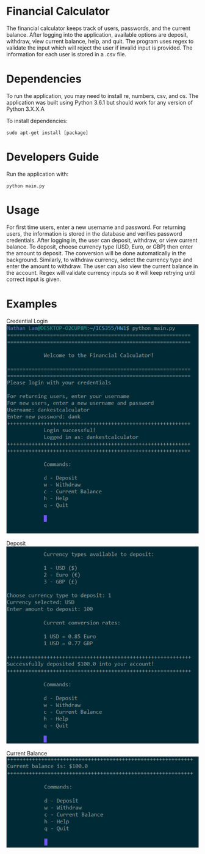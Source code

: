# Financial Calculator
The financial calculator keeps track of users, passwords, and the current balance. After logging into the application, available options are deposit, withdraw, view current balance, help, and quit. The program uses regex to validate the input which will reject the user if invalid input is provided. The information for each user is stored in a .csv file.

# Dependencies 
To run the application, you may need to install re, numbers, csv, and os. The application was built using Python 3.6.1 but should work for any version of Python 3.X.X.A

To install dependencies: 
```
sudo apt-get install [package]
```

# Developers Guide
Run the application with:
```
python main.py
```

# Usage
For first time users, enter a new username and password. For returning users, the information is stored in the database and verifies password credentials. After logging in, the user can deposit, withdraw, or view current balance. To deposit, choose currency type (USD, Euro, or GBP) then enter the amount to deposit. The conversion will be done automatically in the background. Similarly, to withdraw currency, select the currency type and enter the amount to withdraw. The user can also view the current balance in the account. Regex will validate currency inputs so it will keep retrying until correct input is given. 

# Examples
Credential Login
![](docs/calculator1.png)

Deposit
![](docs/calculator2.png)

Current Balance
![](docs/calculator3.png)
